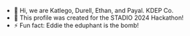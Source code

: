 - 👋 Hi, we are Katlego, Durell, Ethan, and Payal. KDEP Co.
- 👀 This profile was created for the STADIO 2024 Hackathon!
- ⚡ Fun fact: Eddie the eduphant is the bomb!
